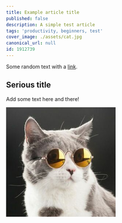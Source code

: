 ```yaml
---
title: Example article title
published: false
description: A simple test article
tags: 'productivity, beginners, test'
cover_image: ./assets/cat.jpg
canonical_url: null
id: 1912739
---
```


Some random text with a [link](https://code.visualstudio.com).

## Serious title

Add some text here and there!

![and some pictures too](./assets/cat.jpg)
